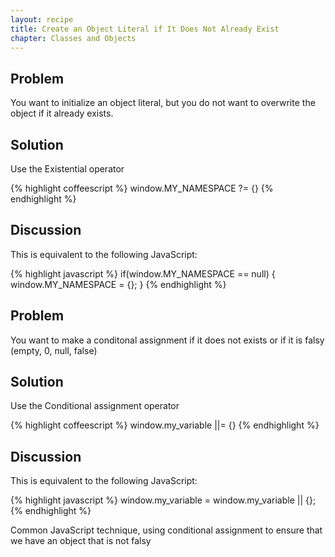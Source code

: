 ```yaml
---
layout: recipe
title: Create an Object Literal if It Does Not Already Exist
chapter: Classes and Objects
---
```

## Problem

You want to initialize an object literal, but you do not want to overwrite the object if it already exists.

## Solution

Use the Existential operator

{% highlight coffeescript %}
window.MY_NAMESPACE ?= {}
{% endhighlight %}

## Discussion

This is equivalent to the following JavaScript:

{% highlight javascript %}
if(window.MY_NAMESPACE == null) {
  window.MY_NAMESPACE = {};
}
{% endhighlight %}

## Problem

You want to make a conditonal assignment if it does not exists or if it is falsy (empty, 0, null, false)

## Solution

Use the Conditional assignment operator

{% highlight coffeescript %}
window.my_variable ||= {}
{% endhighlight %}

## Discussion

This is equivalent to the following JavaScript:

{% highlight javascript %}
window.my_variable = window.my_variable || {};
{% endhighlight %}

Common JavaScript technique, using conditional assignment to ensure that we have an object that is not falsy
